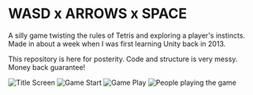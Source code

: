 # WASD x ARROWS x SPACE

A silly game twisting the rules of Tetris and exploring a player's instincts. Made in about a week when I was first learning Unity back in 2013. 

This repository is here for posterity. Code and structure is very messy. Money back guarantee!

![Title Screen](http://jssolichin.com/blog/wp-content/uploads/2014/02/11.png)
![Game Start](http://jssolichin.com/blog/wp-content/uploads/2014/02/21.png)
![Game Play](http://jssolichin.com/blog/wp-content/uploads/2014/02/31.png)
![People playing the game](http://jssolichin.com/blog/wp-content/uploads/2014/02/DSC_3145.jpg)
